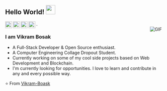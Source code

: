 ## Hello World! <img src="https://raw.githubusercontent.com/iampavangandhi/iampavangandhi/master/gifs/Hi.gif" width="30px"></h2>

<a href="https://twitter.com/vikram_basak">
  <img align="left" alt="vikram's Twitter" width="22px" src="https://cdn.jsdelivr.net/npm/simple-icons@v3/icons/twitter.svg" />
</a>
<a href=" https://www.linkedin.com/in/vikram-bosak/">
  <img align="left" alt="vikram's Linkdein" width="22px" src="https://cdn.jsdelivr.net/npm/simple-icons@v3/icons/linkedin.svg" />
</a>



<a href="https://www.youtube.com/channel/UC06ZjUN4OsA6pC-Hg2okckw">
  <img align="left" alt="vikram's Telegram" width="22px" src="https://cdn.jsdelivr.net/npm/simple-icons@v3/icons/youtube.svg" />
</a>.
<a href="https://linktr.ee/themasaischool">
  <img align="left" alt="vikram's Medium" width="22px" src="https://cdn.jsdelivr.net/npm/simple-icons@v3/icons/site.svg" />
</a>

<br />
<img align="right" alt="GIF" src="https://i.imgur.com/pXRGgmb.jpeg" />

### I am Vikram Bosak
- A Full-Stack Developer & Open Source enthusiast.
- A Computer Engineering Collage Dropout Student. 
- Currently working on some of my cool side projects based on Web Development and Blockchain.
- I'm currently looking for opportunities. I love to learn and contribute in any and every possible way.

⭐️ From [Vikram-Boask](https://github.com/Vikram-Bosak)

